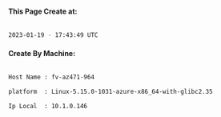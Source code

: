
   
#### This Page Create at:

```bash

2023-01-19 - 17:43:49 UTC

```

#### Create By Machine:

```bash

Host Name : fv-az471-964

platform  : Linux-5.15.0-1031-azure-x86_64-with-glibc2.35

Ip Local  : 10.1.0.146

```

